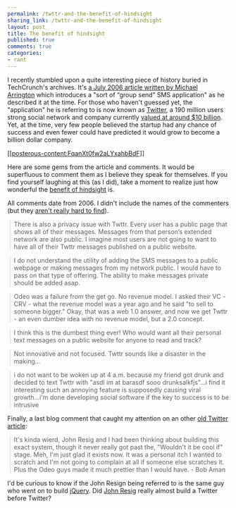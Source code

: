 ```yaml
---
permalink: /twttr-and-the-benefit-of-hindsight
sharing_link: /twttr-and-the-benefit-of-hindsight
layout: post
title: The benefit of hindsight
published: true
comments: true
categories:
- rant
---
```

<p>I recently stumbled upon a quite interesting piece of history buried in TechCrunch's archives. It's <a href="http://techcrunch.com/2006/07/15/is-twttr-interesting/">a July 2006 article written by Michael Arrington</a>&nbsp;which introduces a "sort of &ldquo;group send&rdquo; SMS application" as he described it at the time. For those who haven't guessed yet, the "application" he is referring to is now known as <a href="http://www.twitter.com">Twitter</a>, a&nbsp;190 million users strong&nbsp;social network and company currently&nbsp;<a href="http://blogs.reuters.com/felix-salmon/2011/02/10/understanding-twitters-valuation/">valued at around $10 billion</a>. Yet,&nbsp;at the time,&nbsp;very few people believed the startup had any chance of success and even fewer could have predicted it would grow to become a billion dollar company.&nbsp;</p>
<p />
<div><a href="http://techcrunch.com/2006/07/15/is-twttr-interesting/">[[posterous-content:FqanXt0fw2aLYxahbBdF]]</a></div>
<p />
<div>Here are some gems from the article and comments. It would be superfluous to comment them as I believe they speak for themselves. If you find yourself laughing at this (as I did), take a moment to realize just how wonderful the <a href="http://en.wikipedia.org/wiki/Hindsight_bias">benefit of hindsight</a> is.&nbsp;</div>
<p />
<div>All comments date from 2006. I didn't include the names of the&nbsp;commenters (but they <a href="http://techcrunch.com/2006/07/15/is-twttr-interesting/#disqus_thread">aren't really hard to find</a>).</div>
<p />
<blockquote class="gmail_quote" style="margin-top: 0px; margin-right: 0px; margin-bottom: 0px; margin-left: 0.8ex; border-left-width: 1px; border-left-color: #cccccc; border-left-style: solid; padding-left: 1ex;">There is also a privacy issue with Twttr. Every user has a&nbsp;public page&nbsp;that shows all of their messages. Messages from that person&rsquo;s&nbsp;extended network&nbsp;are also public. I imagine most users are not going to want to have all of their Twttr messages published on a public website.&nbsp;</blockquote>
<blockquote class="gmail_quote" style="margin-top: 0px; margin-right: 0px; margin-bottom: 0px; margin-left: 0.8ex; border-left-width: 1px; border-left-color: #cccccc; border-left-style: solid; padding-left: 1ex;">
<p>I do not understand the utility of adding the SMS messages to a public webpage or making messages from my network public. I would have to pass on that type of offering. The ability to make messages private should be added asap.&nbsp;</p>
</blockquote>
<blockquote class="gmail_quote" style="margin-top: 0px; margin-right: 0px; margin-bottom: 0px; margin-left: 0.8ex; border-left-width: 1px; border-left-color: #cccccc; border-left-style: solid; padding-left: 1ex;">Odeo was a failure from the get go. No revenue model. I asked their VC - CRV - what the revenue model was a year ago and he said "to sell to someone bigger." Okay, that was a web 1.0 answer, and now we get Twttr - an even dumber idea with no revenue model, but a 2.0 concept.</blockquote>
<p />
<blockquote class="gmail_quote" style="margin-top: 0px; margin-right: 0px; margin-bottom: 0px; margin-left: 0.8ex; border-left-width: 1px; border-left-color: #cccccc; border-left-style: solid; padding-left: 1ex;">I think this is the dumbest thing ever! Who would want all their personal text messages on a public website for anyone to read and track?&nbsp;</blockquote>
<p />
<blockquote class="gmail_quote" style="margin-top: 0px; margin-right: 0px; margin-bottom: 0px; margin-left: 0.8ex; border-left-width: 1px; border-left-color: #cccccc; border-left-style: solid; padding-left: 1ex;">Not innovative and not focused. Twttr sounds like a disaster in the making...</blockquote>
<p />
<blockquote class="gmail_quote" style="margin-top: 0px; margin-right: 0px; margin-bottom: 0px; margin-left: 0.8ex; border-left-width: 1px; border-left-color: #cccccc; border-left-style: solid; padding-left: 1ex;">i do not want to be woken up at 4 a.m. because my friend got drunk and decided to text Twttr with "asdl im at barasdf sooo drunksalkfjs"...i find it interesting such an annoying feature is supposedly causing viral growth...i'm done developing social software if the key to success is to be intrusive&nbsp;</blockquote>
<p />
<div>Finally, a last blog comment that caught my attention on an other&nbsp;<a href="http://many.corante.com/archives/2006/07/16/twttr.php">old Twitter article</a>:</div>
<p />
<blockquote class="gmail_quote" style="margin-top: 0px; margin-right: 0px; margin-bottom: 0px; margin-left: 0.8ex; border-left-width: 1px; border-left-color: #cccccc; border-left-style: solid; padding-left: 1ex;">It's kinda wierd, John Resig and I had been thinking about building this exact system, though it never really got past the, "Wouldn't it be cool if" stage. Meh, I'm just glad it exists now. It was a personal itch I wanted to scratch and I'm not going to complain&nbsp;at all&nbsp;if someone else scratches it. Plus the Odeo guys made it much prettier than I would have. -&nbsp;Bob Aman</blockquote>
<p />
<div>I'd be curious to know if the John Resign being referred to is the same guy who went on to build <a href="http://jquery.com/">jQuery</a>. Did <a href="http://en.wikipedia.org/wiki/John_Resig">John Resig</a> really almost build a Twitter before Twitter?</div>
